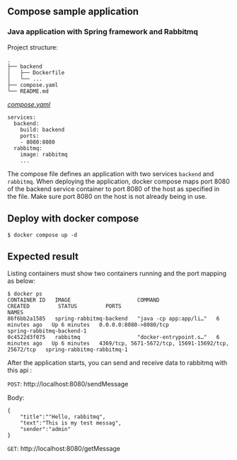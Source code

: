 ## Compose sample application

### Java application with Spring framework and Rabbitmq

Project structure:
```
.
├── backend
│   ├── Dockerfile
│   └── ...
├── compose.yaml
└── README.md

```

[_compose.yaml_](compose.yaml)
```
services:
  backend:
    build: backend
    ports:
    - 8080:8080
  rabbitmq:
    image: rabbitmq
    ...
```
The compose file defines an application with two services `backend` and `rabbitmq`.
When deploying the application, docker compose maps port 8080 of the backend service container to port 8080 of the host as specified in the file.
Make sure port 8080 on the host is not already being in use.

## Deploy with docker compose

```
$ docker compose up -d
```

## Expected result

Listing containers must show two containers running and the port mapping as below:
```
$ docker ps
CONTAINER ID   IMAGE                     COMMAND                  CREATED         STATUS         PORTS                                                 NAMES
86f6bb2a1585   spring-rabbitmq-backend   "java -cp app:app/li…"   6 minutes ago   Up 6 minutes   0.0.0.0:8080->8080/tcp                                spring-rabbitmq-backend-1
0c4522d3f075   rabbitmq                  "docker-entrypoint.s…"   6 minutes ago   Up 6 minutes   4369/tcp, 5671-5672/tcp, 15691-15692/tcp, 25672/tcp   spring-rabbitmq-rabbitmq-1
```

After the application starts, you can send and receive data to rabbitmq with this api :

`POST`: http://localhost:8080/sendMessage

Body:
```
{
    "title":""Hello, rabbitmq",
    "text":"This is my test messag",
    "sender":"admin"
}
```

`GET`: http://localhost:8080/getMessage


